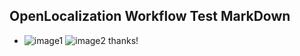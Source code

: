 ## OpenLocalization Workflow Test MarkDown
* ![image1](.\2db9cfe6-9096-4d9d-909f-80d54f8b4c21.PNG)   ![image2](.\35e46afc-4202-4290-bc33-c7595cec37af.png) 
thanks!